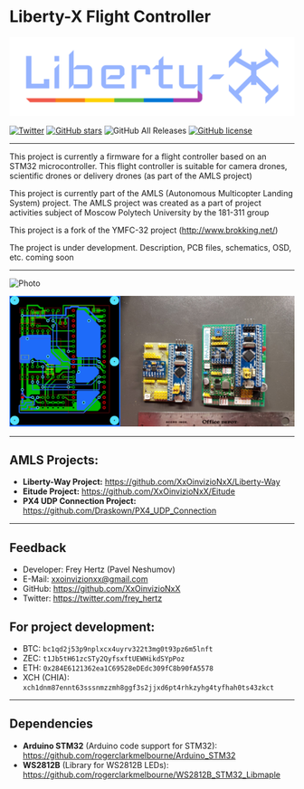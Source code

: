 # Liberty-X Flight Controller

![Logo](LOGOTYPE.png "Logo")

[![Twitter](https://img.shields.io/twitter/url?style=social&url=https%3A%2F%2Ftwitter.com%2Ffrey_hertz)](https://twitter.com/intent/tweet?text=Wow:&url=https%3A%2F%2Ftwitter.com%2Ffrey_hertz)
[![GitHub stars](https://img.shields.io/github/stars/XxOinvizioNxX/Liberty-X)](https://github.com/XxOinvizioNxX/Liberty-X/stargazers)
![GitHub All Releases](https://img.shields.io/github/downloads/XxOinvizioNxX/Liberty-X/total?style=flat-square "GitHub All Releases")
[![GitHub license](https://img.shields.io/github/license/XxOinvizioNxX/Liberty-X)](https://github.com/XxOinvizioNxX/Liberty-X/blob/main/LICENSE)

----------

This project is currently a firmware for a flight controller based on an STM32 microcontroller. This flight controller is suitable for camera drones, scientific drones or delivery drones (as part of the AMLS project)

This project is currently part of the AMLS (Autonomous Multicopter Landing System) project. The AMLS project was created as a part of project activities subject of Moscow Polytech University by the 181-311 group

This project is a fork of the YMFC-32 project (http://www.brokking.net/)

The project is under development. Description, PCB files, schematics, OSD, etc. coming soon

----------

![Photo](LIBERTY-X.png "Photo")

![PCB](PCB_PHOTO.png "PCB")

----------

## AMLS Projects:

- **Liberty-Way Project:** https://github.com/XxOinvizioNxX/Liberty-Way
- **Eitude Project:** https://github.com/XxOinvizioNxX/Eitude
- **PX4 UDP Connection Project:** https://github.com/Draskown/PX4_UDP_Connection

-----------

## Feedback
- Developer: Frey Hertz (Pavel Neshumov)
- E-Mail: xxoinvizionxx@gmail.com
- GitHub: https://github.com/XxOinvizioNxX
- Twitter: https://twitter.com/frey_hertz

## For project development:
- BTC: `bc1qd2j53p9nplxcx4uyrv322t3mg0t93pz6m5lnft`
- ZEC: `t1Jb5tH61zcSTy2QyfsxftUEWHikdSYpPoz`
- ETH: `0x284E6121362ea1C69528eDEdc309fC8b90fA5578`
- XCH (CHIA): `xch1dnm87ennt63sssnmzzmh8ggf3s2jjxd6pt4rhkzyhg4tyfhah0ts43zkct`

-----------

## Dependencies
- **Arduino STM32** (Arduino code support for STM32): https://github.com/rogerclarkmelbourne/Arduino_STM32
- **WS2812B** (Library for WS2812B LEDs): https://github.com/rogerclarkmelbourne/WS2812B_STM32_Libmaple
